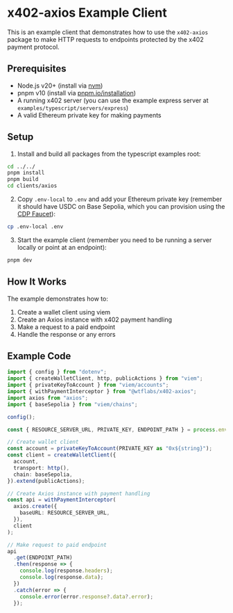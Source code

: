 # x402-axios Example Client

This is an example client that demonstrates how to use the `x402-axios` package to make HTTP requests to endpoints protected by the x402 payment protocol.

## Prerequisites

- Node.js v20+ (install via [nvm](https://github.com/nvm-sh/nvm))
- pnpm v10 (install via [pnpm.io/installation](https://pnpm.io/installation))
- A running x402 server (you can use the example express server at `examples/typescript/servers/express`)
- A valid Ethereum private key for making payments

## Setup

1. Install and build all packages from the typescript examples root:
```bash
cd ../../
pnpm install
pnpm build
cd clients/axios
```

2. Copy `.env-local` to `.env` and add your Ethereum private key (remember it should have USDC on Base Sepolia, which you can provision using the [CDP Faucet](https://portal.cdp.coinbase.com/products/faucet)):
```bash
cp .env-local .env
```

3. Start the example client (remember you need to be running a server locally or point at an endpoint):
```bash
pnpm dev
```

## How It Works

The example demonstrates how to:
1. Create a wallet client using viem
2. Create an Axios instance with x402 payment handling
3. Make a request to a paid endpoint
4. Handle the response or any errors

## Example Code

```typescript
import { config } from "dotenv";
import { createWalletClient, http, publicActions } from "viem";
import { privateKeyToAccount } from "viem/accounts";
import { withPaymentInterceptor } from "@wtflabs/x402-axios";
import axios from "axios";
import { baseSepolia } from "viem/chains";

config();

const { RESOURCE_SERVER_URL, PRIVATE_KEY, ENDPOINT_PATH } = process.env;

// Create wallet client
const account = privateKeyToAccount(PRIVATE_KEY as "0x${string}");
const client = createWalletClient({
  account,
  transport: http(),
  chain: baseSepolia,
}).extend(publicActions);

// Create Axios instance with payment handling
const api = withPaymentInterceptor(
  axios.create({
    baseURL: RESOURCE_SERVER_URL,
  }),
  client
);

// Make request to paid endpoint
api
  .get(ENDPOINT_PATH)
  .then(response => {
    console.log(response.headers);
    console.log(response.data);
  })
  .catch(error => {
    console.error(error.response?.data?.error);
  });
```
